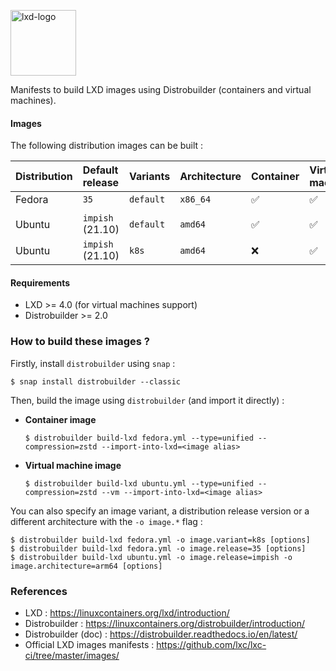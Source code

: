 <p><img src="https://discuss.linuxcontainers.org/uploads/default/original/1X/9a2865f528f7b846cda54335dec298dda6109bb3.png" alt="lxd-logo" title="lxd" align="top" height=105 /></p>

Manifests to build LXD images using Distrobuilder (containers and virtual machines).

#### Images

The following distribution images can be built :

| Distribution   | Default release   | Variants     | Architecture | Container  | Virtual machine  |
| :--------------| :-----------------| :------------| :------------| :--------- | :--------------- |
| Fedora         | `35`              | `default`    | `x86_64`     | ✅         | ✅               |
|                |                   |              |              |            |                  |
| Ubuntu         | `impish` (21.10)  | `default`    | `amd64`      | ✅         | ✅               |
| Ubuntu         | `impish` (21.10)  | `k8s`        | `amd64`      | ❌         | ✅               |

#### Requirements

- LXD >= 4.0 (for virtual machines support)
- Distrobuilder >= 2.0

### How to build these images ?

Firstly, install `distrobuilder` using `snap` :

```shell
$ snap install distrobuilder --classic
```

Then, build the image using `distrobuilder` (and import it directly) :

* **Container image**

  ```shell
  $ distrobuilder build-lxd fedora.yml --type=unified --compression=zstd --import-into-lxd=<image alias>
  ```

* **Virtual machine image**

  ```shell
  $ distrobuilder build-lxd ubuntu.yml --type=unified --compression=zstd --vm --import-into-lxd=<image alias>
  ```

You can also specify an image variant, a distribution release version or a different architecture with the `-o image.*` flag :

  ```shell
  $ distrobuilder build-lxd fedora.yml -o image.variant=k8s [options]
  $ distrobuilder build-lxd fedora.yml -o image.release=35 [options]
  $ distrobuilder build-lxd ubuntu.yml -o image.release=impish -o image.architecture=arm64 [options]
  ```
### References

* LXD : https://linuxcontainers.org/lxd/introduction/
* Distrobuilder : https://linuxcontainers.org/distrobuilder/introduction/
* Distrobuilder (doc) : https://distrobuilder.readthedocs.io/en/latest/
* Official LXD images manifests : https://github.com/lxc/lxc-ci/tree/master/images/

